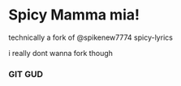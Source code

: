 # Spicy Mamma mia!

technically a fork of @spikenew7774 spicy-lyrics

i really dont wanna fork though


### GIT GUD